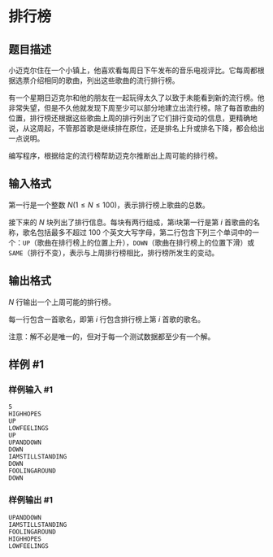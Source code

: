# 排行榜

## 题目描述

小迈克尔住在一个小镇上，他喜欢看每周日下午发布的音乐电视评比。它每周都根据选票介绍相同的歌曲，列出这些歌曲的流行排行榜。

有一个星期日迈克尔和他的朋友在一起玩得太久了以致于未能看到新的流行榜。他非常失望，但是不久他就发现下周至少可以部分地建立出流行榜。除了每首歌曲的位置，排行榜还根据这些歌曲上周的排行列出了它们排行变动的信息，更精确地说，从这周起，不管那首歌是继续排在原位，还是排名上升或排名下降，都会给出一点说明。

编写程序，根据给定的流行榜帮助迈克尔推断出上周可能的排行榜。

## 输入格式

第一行是一个整数 $N(1≤N≤100)$，表示排行榜上歌曲的总数。

接下来的 $N$ 块列出了排行信息。每块有两行组成，第i块第一行是第 $i$ 首歌曲的名称，歌名包括最多不超过 $100$ 个英文大写字母，第二行包含下列三个单词中的一个：`UP`（歌曲在排行榜上的位置上升），`DOWN`（歌曲在排行榜上的位置下滑）或 `SAME`（排行不变），表示与上周排行榜相比，排行榜所发生的变动。

## 输出格式

$N$ 行输出一个上周可能的排行榜。

每一行包含一首歌名，即第 $i$ 行包含排行榜上第 $i$ 首歌的歌名。

注意：解不必是唯一的，但对于每一个测试数据都至少有一个解。

## 样例 #1

### 样例输入 #1

```
5
HIGHHOPES
UP
LOWFEELINGS
UP
UPANDDOWN
DOWN
IAMSTILLSTANDING
DOWN
FOOLINGAROUND
DOWN
```

### 样例输出 #1

```
UPANDDOWN
IAMSTILLSTANDING
FOOLINGAROUND
HIGHHOPES
LOWFEELINGS
```